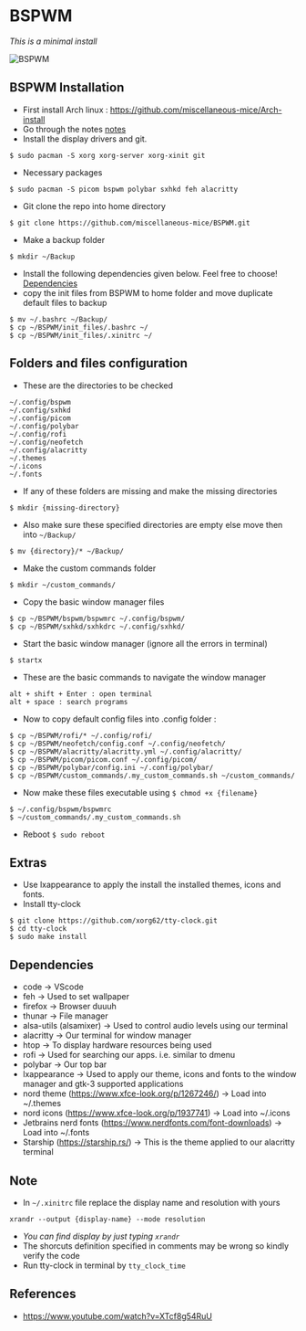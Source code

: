 # BSPWM

*This is a minimal install*

![BSPWM](https://github.com/miscellaneous-mice/BSPWM/assets/79500624/e8b5d078-48cb-4631-b978-6e189cd2554e)


## BSPWM Installation
- First install Arch linux : https://github.com/miscellaneous-mice/Arch-install
- Go through the notes [notes](https://github.com/miscellaneous-mice/BSPWM#note)
- Install the display drivers and git.
```
$ sudo pacman -S xorg xorg-server xorg-xinit git
```
- Necessary packages
```
$ sudo pacman -S picom bspwm polybar sxhkd feh alacritty
```
- Git clone the repo into home directory
```
$ git clone https://github.com/miscellaneous-mice/BSPWM.git
```
- Make a backup folder
```
$ mkdir ~/Backup
```
- Install the following dependencies given below. Feel free to choose! [Dependencies](https://github.com/miscellaneous-mice/BSPWM#dependencies)
- copy the init files from BSPWM to home folder and move duplicate default files to backup
```
$ mv ~/.bashrc ~/Backup/
$ cp ~/BSPWM/init_files/.bashrc ~/
$ cp ~/BSPWM/init_files/.xinitrc ~/
```

## Folders and files configuration

- These are the directories to be checked
```
~/.config/bspwm
~/.config/sxhkd
~/.config/picom
~/.config/polybar
~/.config/rofi
~/.config/neofetch
~/.config/alacritty
~/.themes
~/.icons
~/.fonts
```
- If any of these folders are missing and make the missing directories
```
$ mkdir {missing-directory}
```
- Also make sure these specified directories are empty else move then into ```~/Backup/```
```
$ mv {directory}/* ~/Backup/
```
- Make the custom commands folder
```
$ mkdir ~/custom_commands/
```
- Copy the basic window manager files
```
$ cp ~/BSPWM/bspwm/bspwmrc ~/.config/bspwm/
$ cp ~/BSPWM/sxhkd/sxhkdrc ~/.config/sxhkd/
```
- Start the basic window manager (ignore all the errors in terminal)
```
$ startx
```
- These are the basic commands to navigate the window manager
```
alt + shift + Enter : open terminal
alt + space : search programs
```
- Now to copy default config files into .config folder :
```
$ cp ~/BSPWM/rofi/* ~/.config/rofi/ 
$ cp ~/BSPWM/neofetch/config.conf ~/.config/neofetch/
$ cp ~/BSPWM/alacritty/alacritty.yml ~/.config/alacritty/
$ cp ~/BSPWM/picom/picom.conf ~/.config/picom/
$ cp ~/BSPWM/polybar/config.ini ~/.config/polybar/
$ cp ~/BSPWM/custom_commands/.my_custom_commands.sh ~/custom_commands/
```
- Now make these files executable using ```$ chmod +x {filename}```
```
$ ~/.config/bspwm/bspwmrc
$ ~/custom_commands/.my_custom_commands.sh
```
- Reboot ```$ sudo reboot```

## Extras
- Use lxappearance to apply the install the installed themes, icons and fonts.
- Install tty-clock
```
$ git clone https://github.com/xorg62/tty-clock.git
$ cd tty-clock
$ sudo make install
```

## Dependencies
- code -> VScode
- feh -> Used to set wallpaper
- firefox -> Browser duuuh
- thunar -> File manager
- alsa-utils (alsamixer) -> Used to control audio levels using our terminal
- alacritty -> Our terminal for window manager
- htop -> To display hardware resources being used
- rofi -> Used for searching our apps. i.e. similar to dmenu
- polybar -> Our top bar
- lxappearance -> Used to apply our theme, icons and fonts to the window manager and gtk-3 supported applications
- nord theme (https://www.xfce-look.org/p/1267246/) -> Load into ~/.themes
- nord icons (https://www.xfce-look.org/p/1937741)  -> Load into ~/.icons
- Jetbrains nerd fonts (https://www.nerdfonts.com/font-downloads) -> Load into ~/.fonts
- Starship (https://starship.rs/) -> This is the theme applied to our alacritty terminal

## Note
- In ```~/.xinitrc``` file replace the display name and resolution with yours
```
xrandr --output {display-name} --mode resolution
```
- *You can find display by just typing ```xrandr```*
- The shorcuts definition specified in comments may be wrong so kindly verify the code
- Run tty-clock in terminal by ```tty_clock_time```

## References
- https://www.youtube.com/watch?v=XTcf8g54RuU
